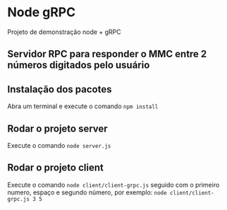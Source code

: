 # Node gRPC

Projeto de demonstração node + gRPC

## Servidor RPC para responder o MMC entre 2 números digitados pelo usuário

## Instalação dos pacotes
Abra um terminal e execute o comando `npm install` 

## Rodar o projeto server
Execute o comando `node server.js`

## Rodar o projeto client
Execute o comando `node client/client-grpc.js` seguido com o primeiro numero, espaço e segundo número, por exemplo: `node client/client-grpc.js 3 5`
